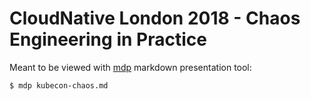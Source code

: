 # CloudNative London 2018 - Chaos Engineering in Practice

Meant to be viewed with [mdp](https://github.com/visit1985/mdp) markdown presentation tool:
```
$ mdp kubecon-chaos.md
```
